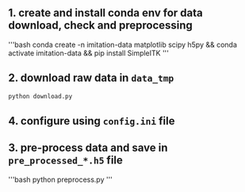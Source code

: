 


## 1. create and install conda env for data download, check and preprocessing
'''bash
conda create -n imitation-data matplotlib scipy h5py && conda activate imitation-data && pip install SimpleITK
'''

## 2. download raw data in `data_tmp`
```bash
python download.py
```

## 4. configure using `config.ini` file

## 3. pre-process data and save in `pre_processed_*.h5` file
'''bash
python preprocess.py
'''
